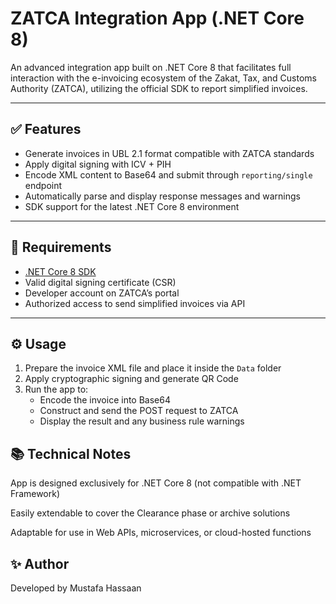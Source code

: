 # ZATCA Integration App (.NET Core 8)

An advanced integration app built on .NET Core 8 that facilitates full interaction with the e-invoicing ecosystem of the Zakat, Tax, and Customs Authority (ZATCA), utilizing the official SDK to report simplified invoices.

---

## ✅ Features

- Generate invoices in UBL 2.1 format compatible with ZATCA standards
- Apply digital signing with ICV + PIH
- Encode XML content to Base64 and submit through `reporting/single` endpoint
- Automatically parse and display response messages and warnings
- SDK support for the latest .NET Core 8 environment

---

## 🧰 Requirements

- [.NET Core 8 SDK](https://dotnet.microsoft.com)
- Valid digital signing certificate (CSR)
- Developer account on ZATCA’s portal
- Authorized access to send simplified invoices via API

---

## ⚙️ Usage

1. Prepare the invoice XML file and place it inside the `Data` folder
2. Apply cryptographic signing and generate QR Code
3. Run the app to:
   - Encode the invoice into Base64
   - Construct and send the POST request to ZATCA
   - Display the result and any business rule warnings


## 📚 Technical Notes
App is designed exclusively for .NET Core 8 (not compatible with .NET Framework)

Easily extendable to cover the Clearance phase or archive solutions

Adaptable for use in Web APIs, microservices, or cloud-hosted functions

## ✨ Author
Developed by Mustafa Hassaan
